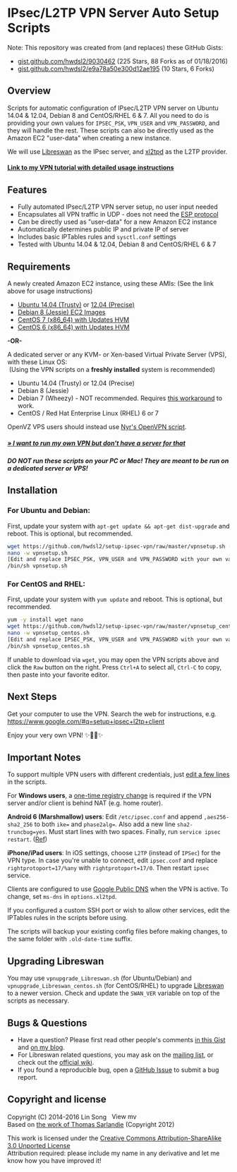 # IPsec/L2TP VPN Server Auto Setup Scripts

Note: This repository was created from (and replaces) these GitHub Gists:
- <a href="https://gist.github.com/hwdsl2/9030462/2aaaf443855de0275dad8a4e45bea523b5b0f966" target="_blank"  rel="nofollow">gist.github.com/hwdsl2/9030462</a> (225 Stars, 88 Forks as of 01/18/2016)
- <a href="https://gist.github.com/hwdsl2/e9a78a50e300d12ae195/5f68fb260c5c143e10d3cf6b3ce2c2f5426f7c1e" target="_blank"  rel="nofollow">gist.github.com/hwdsl2/e9a78a50e300d12ae195</a> (10 Stars, 6 Forks)

## Overview

Scripts for automatic configuration of IPsec/L2TP VPN server on Ubuntu 14.04 & 12.04, Debian 8 and CentOS/RHEL 6 & 7. All you need to do is providing your own values for `IPSEC_PSK`, `VPN_USER` and `VPN_PASSWORD`, and they will handle the rest. These scripts can also be directly used as the Amazon EC2 "user-data" when creating a new instance.

We will use <a href="https://libreswan.org/" target="_blank">Libreswan</a> as the IPsec server, and <a href="https://www.xelerance.com/services/software/xl2tpd/" target="_blank">xl2tpd</a> as the L2TP provider. 

#### <a href="https://blog.ls20.com/ipsec-l2tp-vpn-auto-setup-for-ubuntu-12-04-on-amazon-ec2/" target="_blank">Link to my VPN tutorial with detailed usage instructions</a>

## Features

- Fully automated IPsec/L2TP VPN server setup, no user input needed
- Encapsulates all VPN traffic in UDP - does not need the <a href="http://www.tcpipguide.com/free/t_IPSecEncapsulatingSecurityPayloadESP.htm" target="_blank">ESP protocol</a>
- Can be directly used as "user-data" for a new Amazon EC2 instance
- Automatically determines public IP and private IP of server
- Includes basic IPTables rules and `sysctl.conf` settings
- Tested with Ubuntu 14.04 & 12.04, Debian 8 and CentOS/RHEL 6 & 7


## Requirements

A newly created Amazon EC2 instance, using these AMIs: (See the link above for usage instructions)
- <a href="http://cloud-images.ubuntu.com/trusty/current/" target="_blank">Ubuntu 14.04 (Trusty)</a> or <a href="http://cloud-images.ubuntu.com/precise/current/" target="_blank">12.04 (Precise)</a>
- <a href="https://wiki.debian.org/Cloud/AmazonEC2Image/Jessie" target="_blank">Debian 8 (Jessie) EC2 Images</a>
- <a href="https://aws.amazon.com/marketplace/pp/B00O7WM7QW" target="_blank">CentOS 7 (x86_64) with Updates HVM</a>
- <a href="https://aws.amazon.com/marketplace/pp/B00NQAYLWO" target="_blank">CentOS 6 (x86_64) with Updates HVM</a>

**-OR-**

A dedicated server or any KVM- or Xen-based Virtual Private Server (VPS), with these Linux OS:   
&nbsp;(Using the VPN scripts on a **freshly installed** system is recommended)
- Ubuntu 14.04 (Trusty) or 12.04 (Precise)
- Debian 8 (Jessie)
- Debian 7 (Wheezy) - NOT recommended. Requires <a href="https://gist.github.com/hwdsl2/5a769b2c4436cdf02a90" target="_blank">this workaround</a> to work.
- CentOS / Red Hat Enterprise Linux (RHEL) 6 or 7

OpenVZ VPS users should instead use <a href="https://github.com/Nyr/openvpn-install" target="_blank">Nyr's OpenVPN script</a>.

##### <a href="https://blog.ls20.com/ipsec-l2tp-vpn-auto-setup-for-ubuntu-12-04-on-amazon-ec2/#gettingavps" target="_blank">&raquo; I want to run my own VPN but don't have a server for that</a>

##### DO NOT run these scripts on your PC or Mac! They are meant to be run on a dedicated server or VPS!

## Installation

### For Ubuntu and Debian:

First, update your system with `apt-get update && apt-get dist-upgrade` and reboot. This is optional, but recommended.

```bash
wget https://github.com/hwdsl2/setup-ipsec-vpn/raw/master/vpnsetup.sh -O vpnsetup.sh
nano -w vpnsetup.sh
[Edit and replace IPSEC_PSK, VPN_USER and VPN_PASSWORD with your own values]
/bin/sh vpnsetup.sh
```

### For CentOS and RHEL:

First, update your system with `yum update` and reboot. This is optional, but recommended.

```bash
yum -y install wget nano
wget https://github.com/hwdsl2/setup-ipsec-vpn/raw/master/vpnsetup_centos.sh -O vpnsetup_centos.sh
nano -w vpnsetup_centos.sh
[Edit and replace IPSEC_PSK, VPN_USER and VPN_PASSWORD with your own values]
/bin/sh vpnsetup_centos.sh
```

If unable to download via `wget`, you may open the VPN scripts above and click the `Raw` button on the right. Press `Ctrl+A` to select all, `Ctrl-C` to copy, then paste into your favorite editor.

## Next Steps

Get your computer to use the VPN. Search the web for instructions, e.g. https://www.google.com/#q=setup+ipsec+l2tp+client

Enjoy your very own VPN! :sparkles::tada::rocket::sparkles:

## Important Notes

To support multiple VPN users with different credentials, just <a href="https://gist.github.com/hwdsl2/123b886f29f4c689f531" target="_blank">edit a few lines</a> in the scripts.

For **Windows users**, a <a href="https://documentation.meraki.com/MX-Z/Client_VPN/Troubleshooting_Client_VPN#Windows_Error_809" target="_blank">one-time registry change</a> is required if the VPN server and/or client is behind NAT (e.g. home router).

**Android 6 (Marshmallow) users**: Edit `/etc/ipsec.conf` and append `,aes256-sha2_256` to both `ike=` and `phase2alg=`. Also add a new line `sha2-truncbug=yes`. Must start lines with two spaces. Finally, run `service ipsec restart`. (<a href="https://libreswan.org/wiki/FAQ#Android_6.0_connection_comes_up_but_no_packet_flow" target="_blank">Ref</a>)

**iPhone/iPad users**: In iOS settings, choose `L2TP` (instead of `IPSec`) for the VPN type. In case you're unable to connect, edit `ipsec.conf` and replace `rightprotoport=17/%any` with `rightprotoport=17/0`. Then restart `ipsec` service.

Clients are configured to use <a href="https://developers.google.com/speed/public-dns/" target="_blank">Google Public DNS</a> when the VPN is active. To change, set `ms-dns` in `options.xl2tpd`.

If you configured a custom SSH port or wish to allow other services, edit the IPTables rules in the scripts before using.

The scripts will backup your existing config files before making changes, to the same folder with `.old-date-time` suffix.

## Upgrading Libreswan

You may use `vpnupgrade_Libreswan.sh` (for Ubuntu/Debian) and `vpnupgrade_Libreswan_centos.sh` (for CentOS/RHEL) to upgrade <a href="https://libreswan.org/" target="_blank">Libreswan</a> to a newer version. Check and update the `SWAN_VER` variable on top of the scripts as necessary.

## Bugs & Questions

- Have a question? Please first read other people's comments <a href="https://gist.github.com/hwdsl2/9030462#comments" target="_blank">in this Gist</a> and <a href="https://blog.ls20.com/ipsec-l2tp-vpn-auto-setup-for-ubuntu-12-04-on-amazon-ec2/#google_translate_element" target="_blank">on my blog</a>.
- For Libreswan related questions, you may ask on the <a href="https://lists.libreswan.org/mailman/listinfo/swan" target="_blank">mailing list</a>, or check out the <a href="https://libreswan.org/wiki/Main_Page" target="_blank">official wiki</a>.
- If you found a reproducible bug, open a <a href="https://github.com/hwdsl2/setup-ipsec-vpn/issues" target="_blank">GitHub Issue</a> to submit a bug report.

## Copyright and license

Copyright (C) 2014-2016&nbsp;Lin Song&nbsp;&nbsp;&nbsp;<a href="https://www.linkedin.com/in/linsongui" target="_blank"><img src="https://static.licdn.com/scds/common/u/img/webpromo/btn_profile_bluetxt_80x15.png" width="80" height="15" border="0" alt="View my profile on LinkedIn"></a>    
Based on <a href="https://github.com/sarfata/voodooprivacy" target="_blank">the work of Thomas Sarlandie</a> (Copyright 2012)

This work is licensed under the <a href="http://creativecommons.org/licenses/by-sa/3.0/" target="_blank">Creative Commons Attribution-ShareAlike 3.0 Unported License</a>  
Attribution required: please include my name in any derivative and let me know how you have improved it!
